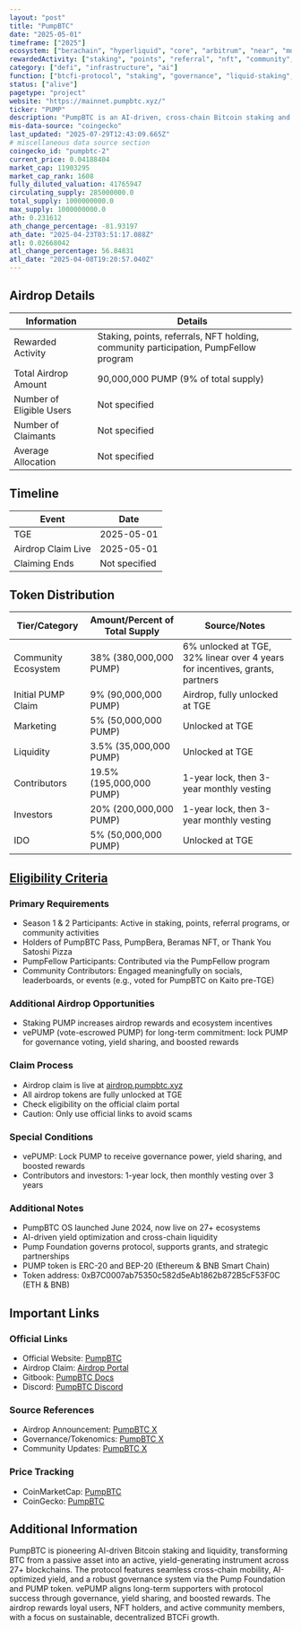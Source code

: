 ```yaml
---
layout: "post"
title: "PumpBTC"
date: "2025-05-01"
timeframe: ["2025"]
ecosystem: ["berachain", "hyperliquid", "core", "arbitrum", "near", "morph", "avalanche", "bnb", "monad", "mantle", "bitcoin", "ethereum"]
rewardedActivity: ["staking", "points", "referral", "nft", "community", "retroactive"]
category: ["defi", "infrastructure", "ai"]
function: ["btcfi-protocol", "staking", "governance", "liquid-staking", "btcfi", "liquidity", "decentralized-finance"]
status: ["alive"]
pagetype: "project"
website: "https://mainnet.pumpbtc.xyz/"
ticker: "PUMP"
description: "PumpBTC is an AI-driven, cross-chain Bitcoin staking and liquidity protocol, enabling BTC holders to earn yield, participate in governance, and unlock DeFi opportunities across 27+ ecosystems."
mis-data-source: "coingecko"
last_updated: "2025-07-29T12:43:09.665Z"
# miscellaneous data source section
coingecko_id: "pumpbtc-2"
current_price: 0.04188404
market_cap: 11903295
market_cap_rank: 1608
fully_diluted_valuation: 41765947
circulating_supply: 285000000.0
total_supply: 1000000000.0
max_supply: 1000000000.0
ath: 0.231612
ath_change_percentage: -81.93197
ath_date: "2025-04-23T03:51:17.088Z"
atl: 0.02668042
atl_change_percentage: 56.84831
atl_date: "2025-04-08T19:20:57.040Z"
---
```


## Airdrop Details

| Information              | Details                                                                                      |
| ------------------------ | -------------------------------------------------------------------------------------------- |
| Rewarded Activity        | Staking, points, referrals, NFT holding, community participation, PumpFellow program         |
| Total Airdrop Amount     | 90,000,000 PUMP (9% of total supply)                                                         |
| Number of Eligible Users | Not specified                                                                                |
| Number of Claimants      | Not specified                                                                                |
| Average Allocation       | Not specified                                                                                |

## Timeline

| Event               | Date                |
| ------------------- | ------------------- |
| TGE                 | 2025-05-01          |
| Airdrop Claim Live  | 2025-05-01          |
| Claiming Ends       | Not specified       |

## Token Distribution

| Tier/Category         | Amount/Percent of Total Supply | Source/Notes                                                                 |
| --------------------- | ----------------------------- | ---------------------------------------------------------------------------- |
| Community Ecosystem   | 38% (380,000,000 PUMP)        | 6% unlocked at TGE, 32% linear over 4 years for incentives, grants, partners |
| Initial PUMP Claim    | 9% (90,000,000 PUMP)          | Airdrop, fully unlocked at TGE                                               |
| Marketing            | 5% (50,000,000 PUMP)           | Unlocked at TGE                                                              |
| Liquidity            | 3.5% (35,000,000 PUMP)         | Unlocked at TGE                                                              |
| Contributors         | 19.5% (195,000,000 PUMP)       | 1-year lock, then 3-year monthly vesting                                     |
| Investors            | 20% (200,000,000 PUMP)         | 1-year lock, then 3-year monthly vesting                                     |
| IDO                  | 5% (50,000,000 PUMP)           | Unlocked at TGE                                                              |

## [Eligibility Criteria](https://x.com/Pumpbtcxyz/status/1907072128207536446)

### Primary Requirements

- Season 1 & 2 Participants: Active in staking, points, referral programs, or community activities
- Holders of PumpBTC Pass, PumpBera, Beramas NFT, or Thank You Satoshi Pizza
- PumpFellow Participants: Contributed via the PumpFellow program
- Community Contributors: Engaged meaningfully on socials, leaderboards, or events (e.g., voted for PumpBTC on Kaito pre-TGE)

### Additional Airdrop Opportunities

- Staking PUMP increases airdrop rewards and ecosystem incentives
- vePUMP (vote-escrowed PUMP) for long-term commitment: lock PUMP for governance voting, yield sharing, and boosted rewards

### Claim Process

- Airdrop claim is live at [airdrop.pumpbtc.xyz](https://airdrop.pumpbtc.xyz)
- All airdrop tokens are fully unlocked at TGE
- Check eligibility on the official claim portal
- Caution: Only use official links to avoid scams

### Special Conditions

- vePUMP: Lock PUMP to receive governance power, yield sharing, and boosted rewards
- Contributors and investors: 1-year lock, then monthly vesting over 3 years

### Additional Notes

- PumpBTC OS launched June 2024, now live on 27+ ecosystems
- AI-driven yield optimization and cross-chain liquidity
- Pump Foundation governs protocol, supports grants, and strategic partnerships
- PUMP token is ERC-20 and BEP-20 (Ethereum & BNB Smart Chain)
- Token address: 0xB7C0007ab75350c582d5eAb1862b872B5cF53F0C (ETH & BNB)

## Important Links

### Official Links

- Official Website: [PumpBTC](https://mainnet.pumpbtc.xyz/)
- Airdrop Claim: [Airdrop Portal](https://airdrop.pumpbtc.xyz)
- Gitbook: [PumpBTC Docs](https://pumpbtc.gitbook.io/)
- Discord: [PumpBTC Discord](https://discord.com/invite/pumpbtc)

### Source References

- Airdrop Announcement: [PumpBTC X](https://x.com/Pumpbtcxyz/status/1907072128207536446)
- Governance/Tokenomics: [PumpBTC X](https://x.com/Pumpbtcxyz)
- Community Updates: [PumpBTC X](https://x.com/Pumpbtcxyz)

### Price Tracking

- CoinMarketCap: [PumpBTC](https://coinmarketcap.com/currencies/pumpbtc-pump/)
- CoinGecko: [PumpBTC](https://www.coingecko.com/en/coins/pumpbtc)

## Additional Information

PumpBTC is pioneering AI-driven Bitcoin staking and liquidity, transforming BTC from a passive asset into an active, yield-generating instrument across 27+ blockchains. The protocol features seamless cross-chain mobility, AI-optimized yield, and a robust governance system via the Pump Foundation and PUMP token. vePUMP aligns long-term supporters with protocol success through governance, yield sharing, and boosted rewards. The airdrop rewards loyal users, NFT holders, and active community members, with a focus on sustainable, decentralized BTCFi growth.